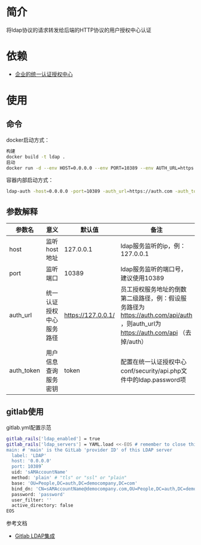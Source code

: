 # 简介

将ldap协议的请求转发给后端的HTTP协议的用户授权中心认证

# 依赖

* [企业的统一认证授权中心](https://github.com/ifintech/auth)

# 使用

## 命令  

docker启动方式：
```bash
构建
docker build -t ldap .
启动
docker run -d --env HOST=0.0.0.0 --env PORT=10389 --env AUTH_URL=https://auth.com --env AUTH_TOKEN=demo_token --name ldap ldap
```
容器内部启动方式：
```bash
ldap-auth -host=0.0.0.0 -port=10389 -auth_url=https://auth.com -auth_token=demo_token &
```

## 参数解释

| 参数名 | 意义 | 默认值 | 备注 | 
| - | - | - | - |
| host | 监听host地址 | 127.0.0.1 | ldap服务监听的ip，例：127.0.0.1 |
| port  | 监听端口 | 10389 | ldap服务监听的端口号，建议使用10389 |
| auth_url | 统一认证授权中心服务路径 | https://127.0.0.1/ | 员工授权服务地址的倒数第二级路径，例：假设服务路径为 https://auth.com/api/auth ，则auth_url为 https://auth.com/api （去掉/auth）|
| auth_token | 用户信息查询服务密钥 | token | 配置在统一认证授权中心conf/security/api.php文件中的ldap.password项 |



## gitlab使用

gitlab.yml配置示范
```bash
gitlab_rails['ldap_enabled'] = true
gitlab_rails['ldap_servers'] = YAML.load <<-EOS # remember to close this block with 'EOS' below
main: # 'main' is the GitLab 'provider ID' of this LDAP server
  label: 'LDAP'
  host: '0.0.0.0'
  port: 10389`
  uid: 'sAMAccountName'
  method: 'plain' # "tls" or "ssl" or "plain"
  base: 'OU=People,DC=auth,DC=democompany,DC=com'
  bind_dn: 'CN=sAMAccountName@democompany.com,OU=People,DC=auth,DC=democompany,DC=com'
  password: 'password'
  user_filter: ''
  active_directory: false
EOS
```

参考文档
* [Gitlab LDAP集成](https://docs.gitlab.com/ee/administration/auth/ldap.html)